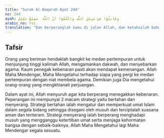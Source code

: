 ```yaml
---
title: "Surah Al-Baqarah Ayat 244"
no: 244
ayah: وَقَاتِلُوْا فِيْ سَبِيْلِ اللّٰهِ وَاعْلَمُوْٓا اَنَّ اللّٰهَ  سَمِيْعٌ عَلِيْمٌ 
arabic_no: ٢٤٤
translation: "Dan berperanglah kamu di jalan Allah, dan ketahuilah bahwa Allah Maha Mendengar, Maha Mengetahui."
---
```


## Tafsir

Orang yang beriman hendaklah bangkit ke medan pertempuran untuk menjunjung tinggi kalimah Allah, mengamankan dakwah, dan menyebarkan agama. Kaum penegak kebenaran pasti akan mendapat kemenangan. Allah Maha Mendengar, Maha Mengetahui terhadap siapa yang pergi ke medan pertempuran dengan niat membela agama. Demikian juga Dia mengetahui orang-orang yang mengkhianati perjuangan.

Dalam ayat ini, Allah menyuruh agar kita berperang menegakkan kebenaran. Peperangan ini mempunyai 2 macam strategi yaitu bertahan dan menyerang. Strategi bertahan ialah mengatur dan memperkuat umat Islam dalam segala bidang sehingga disegani oleh musuh dan terciptalah suasana aman dan tenteram. Strategi menyerang ialah berperang menghadapi musuh yang mengganggu ketertiban umat serta menjaga kehormatan bangsa dengan sebaik-baiknya. Allah Maha Mengetahui lagi Maha Mendengar segala sesuatu.